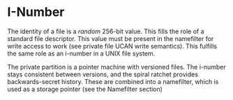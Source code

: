 # I-Number

The identity of a file is a _random_ 256-bit value. This fills the role of a standard file descriptor. This value must be present in the namefilter for write access to work \(see private file UCAN write semantics\). This fulfills the same role as an i-number in a UNIX file system.

The private partition is a pointer machine with versioned files. The i-number stays consistent between versions, and the spiral ratchet provides backwards-secret history. These are combined into a namefilter, which is used as a storage pointer \(see the Namefilter section\)

